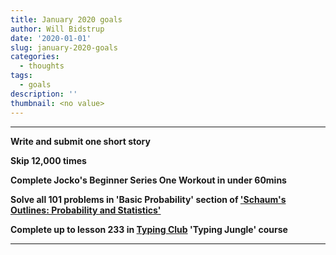 ```yaml
---
title: January 2020 goals
author: Will Bidstrup
date: '2020-01-01'
slug: january-2020-goals
categories:
  - thoughts
tags:
  - goals
description: ''
thumbnail: <no value>
---
```


-------
**Write and submit one short story**  

**Skip 12,000 times**  

**Complete Jocko's Beginner Series One Workout in under 60mins**  

**Solve all 101 problems in 'Basic Probability' section of ['Schaum's Outlines: Probability and Statistics'](https://www.amazon.com.au/Schaums-Outline-Probability-Statistics-4th/dp/007179557X/ref=asc_df_007179557X/?tag=googleshopdsk-22&linkCode=df0&hvadid=341774332261&hvpos=1o1&hvnetw=g&hvrand=10173486204276765780&hvpone=&hvptwo=&hvqmt=&hvdev=c&hvdvcmdl=&hvlocint=&hvlocphy=9070900&hvtargid=pla-458541699291&psc=1)**  

**Complete up to lesson 233 in [Typing Club](https://www.typingclub.com/) 'Typing Jungle' course**  

-------
